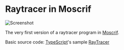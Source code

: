 Raytracer in Moscrif
====================

![Screenshot](https://github.com/jpridavok/raytracer/blob/master/raytracer_640_400.jpg?raw=true)

The very first version of a raytracer program in [Moscrif](http://moscrif.com).

Basic source code: [TypeScript](http://typescriptlang.com)'s sample [RayTracer](http://typescript.codeplex.com/SourceControl/changeset/view/d65fcce29d60#samples%2fraytracer%2fREADME.txt)
